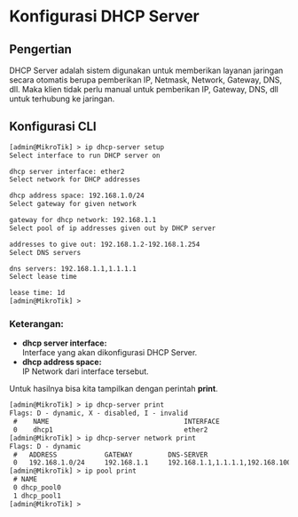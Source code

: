 # Konfigurasi DHCP Server

## Pengertian
DHCP Server adalah sistem digunakan untuk memberikan layanan jaringan secara otomatis berupa pemberikan IP, Netmask, Network, Gateway, DNS, dll. Maka klien tidak perlu manual untuk pemberikan IP, Gateway, DNS, dll untuk terhubung ke jaringan.

## Konfigurasi CLI
```Html
[admin@MikroTik] > ip dhcp-server setup
Select interface to run DHCP server on 

dhcp server interface: ether2
Select network for DHCP addresses 

dhcp address space: 192.168.1.0/24
Select gateway for given network 

gateway for dhcp network: 192.168.1.1
Select pool of ip addresses given out by DHCP server 

addresses to give out: 192.168.1.2-192.168.1.254
Select DNS servers 

dns servers: 192.168.1.1,1.1.1.1
Select lease time 

lease time: 1d
[admin@MikroTik] > 
```
### Keterangan:

- **dhcp server interface:**  
  Interface yang akan dikonfigurasi DHCP Server.
- **dhcp address space:**  
  IP Network dari interface tersebut.

Untuk hasilnya bisa kita tampilkan dengan perintah **print**.

```html
[admin@MikroTik] > ip dhcp-server print 
Flags: D - dynamic, X - disabled, I - invalid 
 #    NAME                                  INTERFACE                                RELAY           ADDRESS-POOL                                LEASE-TIME ADD-ARP
 0    dhcp1                                 ether2                                                   dhcp_pool1                                  1d        
[admin@MikroTik] > ip dhcp-server network print 
Flags: D - dynamic 
 #   ADDRESS            GATEWAY         DNS-SERVER                                                 WINS-SERVER     DOMAIN                                          
 0   192.168.1.0/24     192.168.1.1     192.168.1.1,1.1.1.1,192.168.100.1,1.1.1.1                 
[admin@MikroTik] > ip pool print 
 # NAME                                                                                                                             RANGES                         
 0 dhcp_pool0                                                                                                                       192.168.1.2-192.168.1.254      
 1 dhcp_pool1                                                                                                                       192.168.1.2-192.168.1.254      
[admin@MikroTik] > 
```
